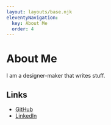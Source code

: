 ```yaml
---
layout: layouts/base.njk
eleventyNavigation:
  key: About Me
  order: 4
---
```


# About Me

I am a designer-maker that writes stuff.

## Links

- [GitHub](https://github.com/David-Way)
- [LinkedIn](https://www.linkedin.com/in/david-way-ireland/)
